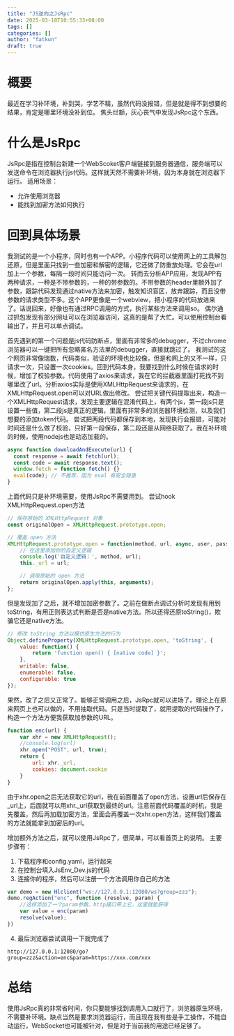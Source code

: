 ```yaml
---
title: "JS逆向之JsRpc"
date: 2025-03-18T10:55:33+08:00
tags: []
categories: []
author: "fatkun"
draft: true
---
```


# 概要
最近在学习补环境，补到哭，学艺不精，虽然代码没报错，但是就是得不到想要的结果，肯定是哪里环境没补到位。
焦头烂额，灰心丧气中发现JsRpc这个东西。

# 什么是JsRpc
JsRpc是指在控制台新建一个WebScoket客户端链接到服务器通信，服务端可以发送命令在浏览器执行js代码。这样就天然不需要补环境，因为本身就在浏览器下运行。
适用场景：
- 允许使用浏览器
- 能找到加密方法如何执行

# 回到具体场景
我测试的是一个小程序，同时也有一个APP。小程序代码可以使用网上的工具解包还原，但是里面只找到一些加密和解密的逻辑，它还做了防重放处理。它会在url加上一个参数，每隔一段时间只能访问一次。
转而去分析APP应用，发现APP有两种请求，一种是不带参数的，一种的带参数的。不带参数的header里额外加了参数，跟踪代码发现通过native方法来加密，触发知识盲区，放弃跟踪，而且没带参数的请求类型不多。这个APP更像是一个webview，把小程序的代码放进来了。话说回来，好像也有通过RPC调用的方式，执行某些方法来调用so。
偶尔通过抓包发现有部分网址可以在浏览器访问，这真的是帮了大忙。可以使用控制台看输出了，并且可以单点调试。

首先遇到的第一个问题是js代码防断点，里面有非常多的debugger，不过chrome浏览器可以一键把所有忽略匿名方法里的debugger，直接就跳过了。
我测试的这个网页非常像瑞数，代码类似，验证的环境也比较像，但是和网上的又不一样，只请求一次，只设置一次cookies。回到代码本身，我要找到什么时候在请求的时候，增加了校验参数。代码使用了axios来请求，我在它的拦截器里面打死找不到哪里改了url。分析axios实际是使用XMLHttpRequest来请求的，在XMLHttpRequest.open可以对URL做出修改。
尝试把关键代码提取出来，构造一个XMLHttpRequest请求，发现主要逻辑在混淆代码上，有两个js，第一段js只是设置一些值，第二段js是真正的逻辑，里面有非常多的浏览器环境检测，以及我们想要的添加token代码。
尝试把两段代码都保存到本地，发现执行会报错，可能对时间还是什么做了校验，只好第一段保存，第二段还是从网络获取了。我在补环境的时候，使用nodejs也是动态加载的。
```js
async function downloadAndExecute(url) {
  const response = await fetch(url);
  const code = await response.text();
  window.fetch = function fetch() {}
  eval(code); // 不推荐，因为 eval 有安全隐患
}
```
上面代码只是补环境需要，使用JsRpc不需要用到。
尝试hook XMLHttpRequest.open方法
```js
// 保存原始的 XMLHttpRequest 对象
const originalOpen = XMLHttpRequest.prototype.open;

// 覆盖 open 方法
XMLHttpRequest.prototype.open = function(method, url, async, user, password) {
    // 在这里添加你的自定义逻辑
    console.log('自定义逻辑：', method, url);
    this._url = url;

    // 调用原始的 open 方法
    return originalOpen.apply(this, arguments);
};
```
但是发现加了之后，就不增加加密参数了。之前在做断点调试分析时发现有用到toString，有用正则表达式判断是否是native方法。所以还得还原toString()，欺骗它还是native方法。
```js
// 修改 toString 方法以模仿原生方法的行为
Object.defineProperty(XMLHttpRequest.prototype.open, 'toString', {
    value: function() {
        return 'function open() { [native code] }';
    },
    writable: false,
    enumerable: false,
    configurable: true
});
```
果然，改了之后又正常了。能够正常调用之后，JsRpc就可以进场了。理论上在原来网页上也可以做的，不用抽取代码。只是当时提取了，就用提取的代码操作了，构造一个方法方便我获取加参数的URL。
```js
function enc(url) {
    var xhr = new XMLHttpRequest();
    //console.log(url)
    xhr.open("POST", url, true);
    return {
        url: xhr._url,
        cookies: document.cookie
    }
} 
```
由于xhr.open之后无法获取它的url，我在前面覆盖了open方法，设置url后保存在_url上，后面就可以用xhr._url获取到最终的url。注意前面代码覆盖的时机，我是先覆盖，然后再加载加密方法，里面会再覆盖一次xhr.open方法，这样我们覆盖的方法就能拿到加密后的url。

增加额外方法之后，就可以使用JsRpc了，很简单，可以看首页上的说明。
主要步骤有：
1. 下载程序和config.yaml，运行起来
2. 在控制台填入JsEnv_Dev.js的代码
3. 连接你的程序，然后可以注册一个方法调用你自己的方法
```js
var demo = new Hlclient("ws://127.0.0.1:12080/ws?group=zzz");
demo.regAction("enc", function (resolve, param) {
    //这样添加了一个param参数，http接口带上它，这里就能获得
    var value = enc(param)
    resolve(value);
})
```

4. 最后浏览器尝试调用一下就完成了
```
http://127.0.0.1:12080/go?group=zzz&action=enc&param=https://xxx.com/xxx
```

# 总结
使用JsRpc真的非常省时间，你只要能够找到调用入口就行了，浏览器原生环境，不需要补环境。缺点当然是要求浏览器运行，而且现在我有些是手工操作，不能自动运行，WebSocket也可能被针对，但是对于当前我的用途已经足够了。
